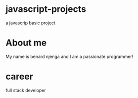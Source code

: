 # javascript-projects
a javascrip basic project
# About me
My name is benard njenga  and I am a passionate programmer!
# career
full stack  developer

